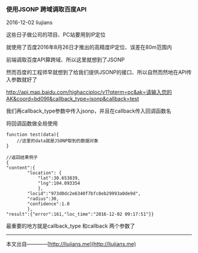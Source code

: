 ### 使用JSONP 跨域调取百度API

2016-12-02 liujians

这些日子做公司的项目、PC站要用到IP定位

就使用了百度2016年8月26日才推出的高精度IP定位、误差在80m范围内

前端调取百度API算跨域、所以这里就想到了JSONP

然而百度的工程师早就想到了给我们提供JSONP的接口、所以自然而然地在API传入参数就好了

http://api.map.baidu.com/highacciploc/v1?qterm=pc&ak=请输入您的AK&coord=bd09ll&callback_type=jsonp&callback=test

我们再callback_type参数中传入jsonp，并且在callback传入回调函数名

将回调函数做全局使用

	function test(data){
		//这里的data就是JSONP取到的数据对象
	}
	
	//返回结果例子
	{
	"content":{
			"location":	{
				"lat":30.653839,
				"lng":104.093354
				},
			"locid":"973d0dc2e6340f7bfc8eb29993a0de9d",
			"radius":30,
			"confidence":1.0
			},
	"result":{"error":161,"loc_time":"2016-12-02 09:17:51"}}

最重要的地方就是callback_type 和callback 两个参数了

___
本文出自————[http://liujians.me](http://liujians.me)